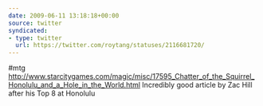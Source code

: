 ```yaml
---
date: 2009-06-11 13:18:18+00:00
source: twitter
syndicated:
- type: twitter
  url: https://twitter.com/roytang/statuses/2116681720/
---
```


#mtg  http://www.starcitygames.com/magic/misc/17595_Chatter_of_the_Squirrel_Honolulu_and_a_Hole_in_the_World.html Incredibly good article by Zac Hill after his Top 8 at Honolulu
